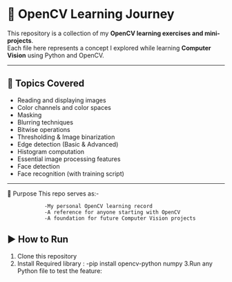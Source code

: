 
# 📸 OpenCV Learning Journey

This repository is a collection of my **OpenCV learning exercises and mini-projects**.  
Each file here represents a concept I explored while learning **Computer Vision** using Python and OpenCV.

---

## 📌 Topics Covered
- Reading and displaying images
- Color channels and color spaces
- Masking
- Blurring techniques
- Bitwise operations
- Thresholding & Image binarization
- Edge detection (Basic & Advanced)
- Histogram computation
- Essential image processing features
- Face detection
- Face recognition (with training script)

---
🎯 Purpose
This repo serves as:-

                -My personal OpenCV learning record
                -A reference for anyone starting with OpenCV
                -A foundation for future Computer Vision projects
              

## ▶️ How to Run
1. Clone this repository
2. Install Required library :
         -pip install opencv-python numpy
3.Run any Python file to test the feature:
